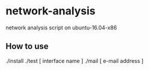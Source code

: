 # network-analysis
network analysis script on ubuntu-16.04-x86

## How to use
./install
./test [ interface name ]
./mail [ e-mail address ]